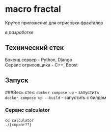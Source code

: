 # macro fractal

Крутое приложение для отрисовки фракталов

*в разработке*

## Технический стек

Бэкенд сервер - Python, Django\
Сервис отрисовщика - С++, Boost

## Запуск

###Весь стек:
`docker compose up` - запустить\
`docker compose up --build` - запустить с билдом

### Сервис calculator
```shell
cd calculator
./{скрипт??}
```